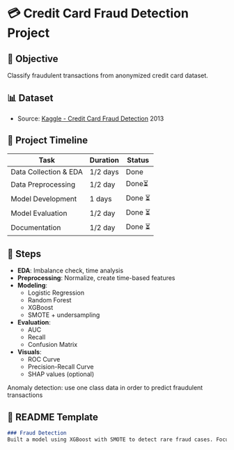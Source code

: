 # 💳 Credit Card Fraud Detection Project

## 📌 Objective

Classify fraudulent transactions from anonymized credit card dataset.

## 📊 Dataset

- Source: [Kaggle - Credit Card Fraud Detection](https://www.kaggle.com/datasets/mlg-ulb/creditcardfraud) 2013

## 📅 Project Timeline

| Task | Duration | Status |
| --- | --- | --- |
| Data Collection & EDA | 1/2 days | Done  |
| Data Preprocessing | 1/2 day | Done⏳ |
| Model Development | 1 days | Done ⏳ |
| Model Evaluation | 1/2 day | Done ⏳ |
| Documentation | 1/2 day | Done ⏳ |

## 🧪 Steps

- **EDA**: Imbalance check, time analysis
- **Preprocessing**: Normalize, create time-based features
- **Modeling**:
    - Logistic Regression
    - Random Forest
    - XGBoost
    - SMOTE + undersampling
- **Evaluation**:
    - AUC
    - Recall
    - Confusion Matrix
- **Visuals**:
    - ROC Curve
    - Precision-Recall Curve
    - SHAP values (optional)

Anomaly detection: use one class data in order to predict fraudulent transactions 

## 📄 README Template

```markdown
### Fraud Detection
Built a model using XGBoost with SMOTE to detect rare fraud cases. Focused on recall and AUC for performance. Visualized model results with ROC & PR curves.
```
